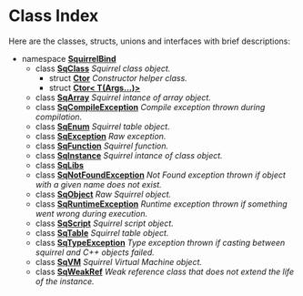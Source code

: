 Class Index
==========

Here are the classes, structs, unions and interfaces with brief descriptions:

* namespace **[SquirrelBind](/docs/SquirrelBind.md)** 
  * class **[SqClass](/docs/SquirrelBind_SqClass.md)** _Squirrel class object._
    * struct **[Ctor](/docs/SquirrelBind_SqClass_Ctor.md)** _Constructor helper class._
    * struct **[Ctor< T(Args...)>](/docs/SquirrelBind_SqClass_Ctor__T_Args_____.md)** 
  * class **[SqArray](/docs/SquirrelBind_SqArray.md)** _Squirrel intance of array object._
  * class **[SqCompileException](/docs/SquirrelBind_SqCompileException.md)** _Compile exception thrown during compilation._
  * class **[SqEnum](/docs/SquirrelBind_SqEnum.md)** _Squirrel table object._
  * class **[SqException](/docs/SquirrelBind_SqException.md)** _Raw exception._
  * class **[SqFunction](/docs/SquirrelBind_SqFunction.md)** _Squirrel function._
  * class **[SqInstance](/docs/SquirrelBind_SqInstance.md)** _Squirrel intance of class object._
  * class **[SqLibs](/docs/SquirrelBind_SqLibs.md)** 
  * class **[SqNotFoundException](/docs/SquirrelBind_SqNotFoundException.md)** _Not Found exception thrown if object with a given name does not exist._
  * class **[SqObject](/docs/SquirrelBind_SqObject.md)** _Raw Squirrel object._
  * class **[SqRuntimeException](/docs/SquirrelBind_SqRuntimeException.md)** _Runtime exception thrown if something went wrong during execution._
  * class **[SqScript](/docs/SquirrelBind_SqScript.md)** _Squirrel script object._
  * class **[SqTable](/docs/SquirrelBind_SqTable.md)** _Squirrel table object._
  * class **[SqTypeException](/docs/SquirrelBind_SqTypeException.md)** _Type exception thrown if casting between squirrel and C++ objects failed._
  * class **[SqVM](/docs/SquirrelBind_SqVM.md)** _Squirrel Virtual Machine object._
  * class **[SqWeakRef](/docs/SquirrelBind_SqWeakRef.md)** _Weak reference class that does not extend the life of the instance._